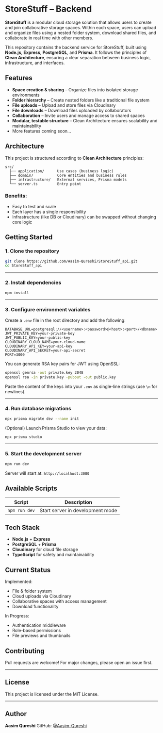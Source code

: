 # StoreStuff – Backend

**StoreStuff** is a modular cloud storage solution that allows users to create and join collaborative storage spaces. Within each space, users can upload and organize files using a nested folder system, download shared files, and collaborate in real time with other members.

This repository contains the backend service for StoreStuff, built using **Node.js**, **Express**, **PostgreSQL**, and **Prisma**. It follows the principles of **Clean Architecture**, ensuring a clear separation between business logic, infrastructure, and interfaces.

## Features

- **Space creation & sharing** – Organize files into isolated storage environments
- **Folder hierarchy** – Create nested folders like a traditional file system
- **File uploads** – Upload and store files via Cloudinary
- **File downloads** – Download files uploaded by collaborators
- **Collaboration** – Invite users and manage access to shared spaces
- **Modular, testable structure** – Clean Architecture ensures scalability and maintainability
- More features coming soon...

## Architecture

This project is structured according to **Clean Architecture** principles:
```
src/
  ├── application/      Use cases (business logic)
  ├── domain/           Core entities and business rules
  ├── infrastructure/   External services, Prisma models
  └── server.ts         Entry point
```
### Benefits:
- Easy to test and scale
- Each layer has a single responsibility
- Infrastructure (like DB or Cloudinary) can be swapped without changing core logic


## Getting Started

### 1. Clone the repository

```bash
git clone https://github.com/Aasim-Qureshi/StoreStuff_api.git
cd StoreStuff_api
````

---

### 2. Install dependencies

```bash
npm install
```

---

### 3. Configure environment variables

Create a `.env` file in the root directory and add the following:

```env
DATABASE_URL=postgresql://<username>:<password>@<host>:<port>/<dbname>
JWT_PRIVATE_KEY=your-private-key
JWT_PUBLIC_KEY=your-public-key
CLOUDINARY_CLOUD_NAME=your-cloud-name
CLOUDINARY_API_KEY=your-api-key
CLOUDINARY_API_SECRET=your-api-secret
PORT=3000
```

You can generate RSA key pairs for JWT using OpenSSL:

```bash
openssl genrsa -out private.key 2048
openssl rsa -in private.key -pubout -out public.key
```

Paste the content of the keys into your `.env` as single-line strings (use `\n` for newlines).

---

### 4. Run database migrations

```bash
npx prisma migrate dev --name init
```

(Optional) Launch Prisma Studio to view your data:

```bash
npx prisma studio
```

---

### 5. Start the development server

```bash
npm run dev
```

Server will start at: `http://localhost:3000`

## Available Scripts

| Script          | Description                      |
| --------------- | -------------------------------- |
| `npm run dev`   | Start server in development mode |


## Tech Stack

* **Node.js** + **Express**
* **PostgreSQL** + **Prisma**
* **Cloudinary** for cloud file storage
* **TypeScript** for safety and maintainability

## Current Status

Implemented:

* File & folder system
* Cloud uploads via Cloudinary
* Collaborative spaces with access management
* Download functionality

In Progress:

* Authentication middleware
* Role-based permissions
* File previews and thumbnails

## Contributing

Pull requests are welcome! For major changes, please open an issue first.

---

## License

This project is licensed under the MIT License.

---

## Author

**Aasim Qureshi**
GitHub: [@Aasim-Qureshi](https://github.com/Aasim-Qureshi)

